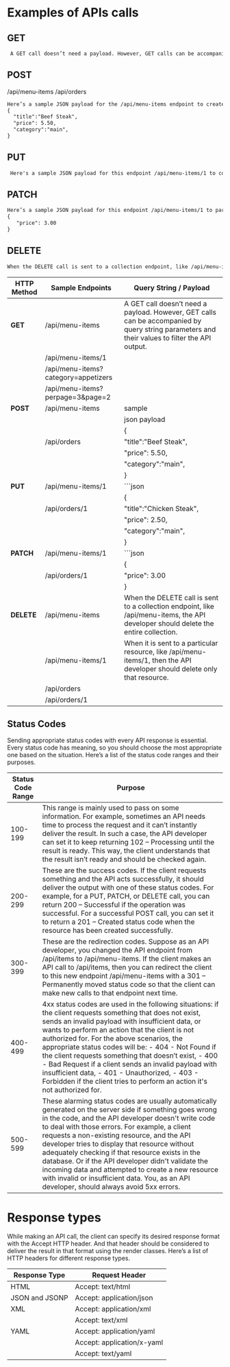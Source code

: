 # Examples of APIs calls



## GET 

``` diff
 A GET call doesn’t need a payload. However, GET calls can be accompanied by query string parameters and their values to filter the API output.
```

## POST
/api/menu-items
/api/orders

``` diff
Here’s a sample JSON payload for the /api/menu-items endpoint to create a new resource:
{
  "title":"Beef Steak",
  "price": 5.50,
  "category":"main",
}
```
## PUT

``` diff
 Here's a sample JSON payload for this endpoint /api/menu-items/1 to completely replace it. Note that you need to supply all data for a PUT request.
```

## PATCH
``` diff
Here’s a sample JSON payload for this endpoint /api/menu-items/1 to partially update this resource
{
   "price": 3.00
}
```
## DELETE

``` diff
When the DELETE call is sent to a collection endpoint, like /api/menu-items the API developer should delete the entire collection. When it is sent to a particular resource, like this, /api/menu-items/1, then the API developer should delete only that resource.  
```


| HTTP Method | Sample Endpoints                                | Query String / Payload                                                                                                                                                    |
|-------------|--------------------------------------------------|---------------------------------------------------------------------------------------------------------------------------------------------------------------------------|
| **GET**     | /api/menu-items                                  | A GET call doesn’t need a payload. However, GET calls can be accompanied by query string parameters and their values to filter the API output.                             |
|             | /api/menu-items/1                                |                                                                                                                                                                           |
|             | /api/menu-items?category=appetizers              |                                                                                                                                                                           |
|             | /api/menu-items?perpage=3&page=2                 |                                                                                                                                                                           |
| **POST**    | /api/menu-items                                  | sample                                                                                                                                                                    |
|             |                                                  |     json payload                                                                                                                                                          |
|             |                                                  | {                                                                                                                                                                         |
|             | /api/orders                                      |   "title":"Beef Steak",                                                                                                                                                   |
|             |                                                  |   "price": 5.50,                                                                                                                                                          |
|             |                                                  |   "category":"main",                                                                                                                                                      |
|             |                                                  | }                                                                                                                                                                         |
| **PUT**     | /api/menu-items/1                                | ```json                                                                                                                                                                   |
|             |                                                  | {                                                                                                                                                                         |
|             | /api/orders/1                                    |   "title":"Chicken Steak",                                                                                                                                                |
|             |                                                  |   "price": 2.50,                                                                                                                                                          |
|             |                                                  |   "category":"main",                                                                                                                                                      |
|             |                                                  | }                                                                                                                                                                         |
| **PATCH**   | /api/menu-items/1                                | ```json                                                                                                                                                                   |
|             |                                                  | {                                                                                                                                                                         |
|             | /api/orders/1                                    |   "price": 3.00                                                                                                                                                           |
|             |                                                  | }                                                                                                                                                                         |
| **DELETE**  | /api/menu-items                                  | When the DELETE call is sent to a collection endpoint, like /api/menu-items, the API developer should delete the entire collection.                                       |
|             | /api/menu-items/1                                | When it is sent to a particular resource, like /api/menu-items/1, then the API developer should delete only that resource.                                                |
|             | /api/orders                                      |                                                                                                                                                                           |
|             | /api/orders/1                                    |                                                                                                                                                                           |



## Status Codes

Sending appropriate status codes with every API response is essential. Every status code has meaning, so you should choose the most appropriate one based on the situation. Here’s a list of the status code ranges and their purposes.

| Status Code Range | Purpose                                                                                                                                                                                                                          |
|-------------------|----------------------------------------------------------------------------------------------------------------------------------------------------------------------------------------------------------------------------------|
| 100-199           | This range is mainly used to pass on some information. For example, sometimes an API needs time to process the request and it can’t instantly deliver the result. In such a case, the API developer can set it to keep returning 102 – Processing until the result is ready. This way, the client understands that the result isn’t ready and should be checked again.  |
| 200-299           | These are the success codes. If the client requests something and the API acts successfully, it should deliver the output with one of these status codes. For example, for a PUT, PATCH, or DELETE call, you can return 200 – Successful if the operation was successful. For a successful POST call, you can set it to return a 201 – Created status code when the resource has been created successfully. |
| 300-399           | These are the redirection codes. Suppose as an API developer, you changed the API endpoint from /api/items to /api/menu-items. If the client makes an API call to /api/items, then you can redirect the client to this new endpoint /api/menu-items with a 301 – Permanently moved status code so that the client can make new calls to that endpoint next time.                           |
| 400-499           | 4xx status codes are used in the following situations: if the client requests something that does not exist, sends an invalid payload with insufficient data, or wants to perform an action that the client is not authorized for. For the above scenarios, the appropriate status codes will be: - 404 - Not Found if the client requests something that doesn’t exist, - 400 - Bad Request if a client sends an invalid payload with insufficient data, - 401 - Unauthorized, - 403 - Forbidden if the client tries to perform an action it's not authorized for.|
| 500-599           | These alarming status codes are usually automatically generated on the server side if something goes wrong in the code, and the API developer doesn't write code to deal with those errors. For example, a client requests a non-existing resource, and the API developer tries to display that resource without adequately checking if that resource exists in the database. Or if the API developer didn't validate the incoming data and attempted to create a new resource with invalid or insufficient data. You, as an API developer, should always avoid 5xx errors.                                                                                                                                                                |


# Response types


 While making an API call, the client can specify its desired response format with the Accept HTTP header. And that header should be considered to deliver the result in that format using the render classes. Here’s a list of HTTP headers for different response types.  

| Response Type | Request Header                   |
|---------------|----------------------------------|
| HTML          | Accept: text/html                |
| JSON and JSONP| Accept: application/json         |
| XML           | Accept: application/xml          |
|               | Accept: text/xml                 |
| YAML          | Accept: application/yaml         |
|               | Accept: application/x-yaml       |
|               | Accept: text/yaml                |


































